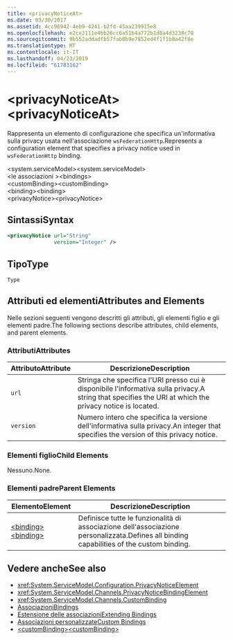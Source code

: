 ```yaml
---
title: <privacyNoticeAt>
ms.date: 03/30/2017
ms.assetid: 4cc96942-4eb9-4241-b2fd-45aa239915e8
ms.openlocfilehash: e2ce2111e4bb26cc6a51b4a772b1d8a4d3238c70
ms.sourcegitcommit: 9b552addadfb57fab0b9e7852ed4f1f1b8a42f8e
ms.translationtype: MT
ms.contentlocale: it-IT
ms.lasthandoff: 04/23/2019
ms.locfileid: "61783162"
---
```

# <a name="privacynoticeat"></a><span data-ttu-id="c5ad3-101">\<privacyNoticeAt></span><span class="sxs-lookup"><span data-stu-id="c5ad3-101">\<privacyNoticeAt></span></span>
<span data-ttu-id="c5ad3-102">Rappresenta un elemento di configurazione che specifica un'informativa sulla privacy usata nell'associazione `wsFederationHttp`.</span><span class="sxs-lookup"><span data-stu-id="c5ad3-102">Represents a configuration element that specifies a privacy notice used in `wsFederationHttp` binding.</span></span>  
  
 <span data-ttu-id="c5ad3-103">\<system.serviceModel></span><span class="sxs-lookup"><span data-stu-id="c5ad3-103">\<system.serviceModel></span></span>  
<span data-ttu-id="c5ad3-104">\<le associazioni ></span><span class="sxs-lookup"><span data-stu-id="c5ad3-104">\<bindings></span></span>  
<span data-ttu-id="c5ad3-105">\<customBinding></span><span class="sxs-lookup"><span data-stu-id="c5ad3-105">\<customBinding></span></span>  
<span data-ttu-id="c5ad3-106">\<binding></span><span class="sxs-lookup"><span data-stu-id="c5ad3-106">\<binding></span></span>  
<span data-ttu-id="c5ad3-107">\<privacyNotice></span><span class="sxs-lookup"><span data-stu-id="c5ad3-107">\<privacyNotice></span></span>  
  
## <a name="syntax"></a><span data-ttu-id="c5ad3-108">Sintassi</span><span class="sxs-lookup"><span data-stu-id="c5ad3-108">Syntax</span></span>  
  
```xml  
<privacyNotice url="String"
               version="Integer" />
```  
  
## <a name="type"></a><span data-ttu-id="c5ad3-109">Tipo</span><span class="sxs-lookup"><span data-stu-id="c5ad3-109">Type</span></span>  
 `Type`  
  
## <a name="attributes-and-elements"></a><span data-ttu-id="c5ad3-110">Attributi ed elementi</span><span class="sxs-lookup"><span data-stu-id="c5ad3-110">Attributes and Elements</span></span>  
 <span data-ttu-id="c5ad3-111">Nelle sezioni seguenti vengono descritti gli attributi, gli elementi figlio e gli elementi padre.</span><span class="sxs-lookup"><span data-stu-id="c5ad3-111">The following sections describe attributes, child elements, and parent elements.</span></span>  
  
### <a name="attributes"></a><span data-ttu-id="c5ad3-112">Attributi</span><span class="sxs-lookup"><span data-stu-id="c5ad3-112">Attributes</span></span>  
  
|<span data-ttu-id="c5ad3-113">Attributo</span><span class="sxs-lookup"><span data-stu-id="c5ad3-113">Attribute</span></span>|<span data-ttu-id="c5ad3-114">Descrizione</span><span class="sxs-lookup"><span data-stu-id="c5ad3-114">Description</span></span>|  
|---------------|-----------------|  
|`url`|<span data-ttu-id="c5ad3-115">Stringa che specifica l'URI presso cui è disponibile l'informativa sulla privacy.</span><span class="sxs-lookup"><span data-stu-id="c5ad3-115">A string that specifies the URI at which the privacy notice is located.</span></span>|  
|`version`|<span data-ttu-id="c5ad3-116">Numero intero che specifica la versione dell'informativa sulla privacy.</span><span class="sxs-lookup"><span data-stu-id="c5ad3-116">An integer that specifies the version of this privacy notice.</span></span>|  
  
### <a name="child-elements"></a><span data-ttu-id="c5ad3-117">Elementi figlio</span><span class="sxs-lookup"><span data-stu-id="c5ad3-117">Child Elements</span></span>  
 <span data-ttu-id="c5ad3-118">Nessuno.</span><span class="sxs-lookup"><span data-stu-id="c5ad3-118">None.</span></span>  
  
### <a name="parent-elements"></a><span data-ttu-id="c5ad3-119">Elementi padre</span><span class="sxs-lookup"><span data-stu-id="c5ad3-119">Parent Elements</span></span>  
  
|<span data-ttu-id="c5ad3-120">Elemento</span><span class="sxs-lookup"><span data-stu-id="c5ad3-120">Element</span></span>|<span data-ttu-id="c5ad3-121">Descrizione</span><span class="sxs-lookup"><span data-stu-id="c5ad3-121">Description</span></span>|  
|-------------|-----------------|  
|[<span data-ttu-id="c5ad3-122">\<binding></span><span class="sxs-lookup"><span data-stu-id="c5ad3-122">\<binding></span></span>](../../../../../docs/framework/misc/binding.md)|<span data-ttu-id="c5ad3-123">Definisce tutte le funzionalità di associazione dell'associazione personalizzata.</span><span class="sxs-lookup"><span data-stu-id="c5ad3-123">Defines all binding capabilities of the custom binding.</span></span>|  
  
## <a name="see-also"></a><span data-ttu-id="c5ad3-124">Vedere anche</span><span class="sxs-lookup"><span data-stu-id="c5ad3-124">See also</span></span>

- <xref:System.ServiceModel.Configuration.PrivacyNoticeElement>
- <xref:System.ServiceModel.Channels.PrivacyNoticeBindingElement>
- <xref:System.ServiceModel.Channels.CustomBinding>
- [<span data-ttu-id="c5ad3-125">Associazioni</span><span class="sxs-lookup"><span data-stu-id="c5ad3-125">Bindings</span></span>](../../../../../docs/framework/wcf/bindings.md)
- [<span data-ttu-id="c5ad3-126">Estensione delle associazioni</span><span class="sxs-lookup"><span data-stu-id="c5ad3-126">Extending Bindings</span></span>](../../../../../docs/framework/wcf/extending/extending-bindings.md)
- [<span data-ttu-id="c5ad3-127">Associazioni personalizzate</span><span class="sxs-lookup"><span data-stu-id="c5ad3-127">Custom Bindings</span></span>](../../../../../docs/framework/wcf/extending/custom-bindings.md)
- [<span data-ttu-id="c5ad3-128">\<customBinding></span><span class="sxs-lookup"><span data-stu-id="c5ad3-128">\<customBinding></span></span>](../../../../../docs/framework/configure-apps/file-schema/wcf/custombinding.md)
